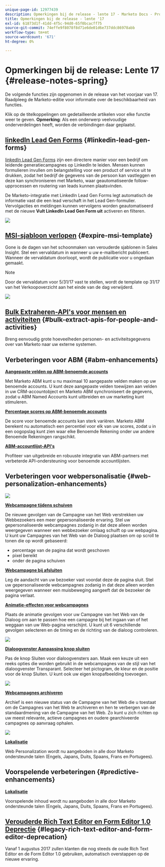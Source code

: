 ```yaml
---
unique-page-id: 12977439
description: Opmerkingen bij de release - lente 17 - Marketo Docs - Productdocumentatie
title: Opmerkingen bij de release - lente '17
exl-id: 61873d1f-41dd-4f5c-94d0-65f0bcacff75
source-git-commit: 74effe9f8078f8d71e6de01d6e737ddc86978abb
workflow-type: tm+mt
source-wordcount: '671'
ht-degree: 0%

---
```


# Opmerkingen bij de release: Lente 17 {#release-notes-spring}

De volgende functies zijn opgenomen in de release van het voorjaar van 17. Raadpleeg de Marketo-editie voor informatie over de beschikbaarheid van functies.

Klik op de titelkoppelingen om gedetailleerde artikelen voor elke functie weer te geven. **Opmerking**: Als een onderwerp veelvoudige onderverdelingen heeft, worden de verbindingen daar geplaatst.

## [linkedIn Lead Gen Forms](/help/marketo/product-docs/demand-generation/social/social-functions/set-up-linkedin-lead-gen-forms.md) {#linkedin-lead-gen-forms}

[linkedIn Lead Gen Forms](https://business.linkedin.com/marketing-solutions/native-advertising/lead-gen-ads) zijn een directere manier voor een bedrijf om leidende generatiecampagnes op LinkedIn te leiden. Mensen kunnen formulieren invullen om belangstelling voor een product of service uit te drukken, zodat het bedrijf de gegevens van de persoon kan vastleggen en deze kan synchroniseren met Marketo, waar geautomatiseerde follow-upprocessen en routering van leads kunnen plaatsvinden.

De Marketo-integratie met LinkedIn Lead Gen Forms legt automatisch de informatie vast die een lead verschaft in het Lead Gen-formulier. Vervolgacties en meldingen kunnen vervolgens worden geautomatiseerd met de nieuwe **Vult LinkedIn Lead Gen Form uit** activeren en filteren.

![](assets/release-notes-image.png)

## [MSI-sjabloon verlopen](/help/marketo/product-docs/marketo-sales-insight/msi-for-salesforce/features/actions-in-the-msi-panel/send-marketo-email/publish-an-email-to-sales-insight.md) {#expire-msi-template}

Gone is de dagen van het schoonmaken van verouderde sjablonen in Sales Insight. Stel een vervaldatum in wanneer u uw e-mailbericht publiceert. Wanneer de vervaldatum doorloopt, wordt de publicatie voor u ongedaan gemaakt.

>[!NOTE]
>
>Door de vervaldatum voor 5/31/17 vast te stellen, wordt de template op 31/17 van het Verkoopoverzicht aan het einde van de dag verwijderd.

![](assets/four-281-29.png)

## [Bulk Extraheren-API&#39;s voor mensen en activiteiten](https://developers.marketo.com/rest-api/bulk-extract/) {#bulk-extract-apis-for-people-and-activities}

Breng eenvoudig grote hoeveelheden personen- en activiteitsgegevens over van Marketo naar uw externe systemen.

## Verbeteringen voor ABM {#abm-enhancements}

**[Aangepaste velden op ABM-benoemde accounts](https://docs.marketo.com/x/1wnG)**

Met Marketo ABM kunt u nu maximaal 10 aangepaste velden maken op uw benoemde accounts. U kunt deze aangepaste velden toewijzen aan velden in uw CRM-accountobject en Marketo ABM synchroniseert de gegevens, zodat u ABM Named Accounts kunt uitbreiden en uw marketing kunt stimuleren.

**[Percentage scores op ABM-benoemde accounts](https://docs.marketo.com/display/docs/assets/abmpercentiles.png)**

De score voor benoemde accounts kan sterk variëren. Marketo ABM berekent nu automatisch een percentiel voor elk van uw scores, zodat u in een oogopslag kunt zien waar elke Benoemde Rekening onder uw andere Benoemde Rekeningen rangschikt.

**[ABM-accountlijst-API&#39;s](https://developers.marketo.com/rest-api/lead-database/named-account-lists/)**

Profiteer van uitgebreide en robuuste integratie van ABM-partners met verbeterde API-ondersteuning voor benoemde accountlijsten.

## Verbeteringen voor webpersonalisatie {#web-personalization-enhancements}

![](assets/dialogoptions.png)

**[Webcampagne tijdens schuiven](/help/marketo/product-docs/web-personalization/working-with-web-campaigns/set-how-your-web-campaign-displays.md)**

De nieuwe gevolgen van de Campagne van het Web verstrekken uw Webbezoekers een meer gepersonaliseerde ervaring. Stel uw gepersonaliseerde webcampagnes zodanig in dat deze alleen worden weergegeven wanneer een webbezoeker omlaag schuift op uw webpagina. U kunt uw Campagnes van het Web van de Dialoog plaatsen om op scroll te tonen die op wordt gebaseerd:

* percentage van de pagina dat wordt geschoven
* pixel bereikt
* onder de pagina schuiven

**[Webcampagne bij afsluiten](/help/marketo/product-docs/web-personalization/working-with-web-campaigns/set-how-your-web-campaign-displays.md)**

Leg de aandacht van uw bezoeker vast voordat deze de pagina sluit. Stel uw gepersonaliseerde webcampagnes zodanig in dat deze alleen worden weergegeven wanneer een muisbeweging aangeeft dat de bezoeker de pagina verlaat.

**[Animatie-effecten voor webcampagnes](/help/marketo/product-docs/web-personalization/working-with-web-campaigns/create-a-new-dialog-web-campaign.md)**

Plaats de animatie gevolgen voor uw Campagne van het Web van de Dialoog om aan te passen hoe een campagne bij het ingaan van of het weggaan van uw Web-pagina verschijnt. U kunt uit 6 verschillende gevolgen selecteren en de timing en de richting van de dialoog controleren.

![](assets/animationoptins.png)

**[Dialoogvenster Aanpassing knop sluiten](/help/marketo/product-docs/web-personalization/working-with-web-campaigns/create-a-new-dialog-web-campaign.md)**

Pas de knop Sluiten voor dialoogvensters aan. Maak een keuze uit een reeks opties die worden gebruikt in de webcampagnes van de stijl van het dialoogvenster Transparant. Selecteer het pictogram, de kleur en de positie voor de knop Sluiten. U kunt ook uw eigen knopafbeelding toevoegen.

![](assets/dialog-button-fill-5b1-5d.png)

**[Webcampagnes archiveren](/help/marketo/product-docs/web-personalization/working-with-web-campaigns/archive-a-web-campaign.md)**

Archief is een nieuwe status van de Campagne van het Web die u toestaat om de Campagnes van het Web te archiveren en hen te verbergen van de standaardmening van de Campagne van het Web. Zo kunt u zich richten op uw meest relevante, actieve campagnes en oudere gearchiveerde campagnes op aanvraag ophalen.

![](assets/archive-campaign-5b2-5d.png)

**[Lokalisatie](/help/marketo/product-docs/administration/settings/select-your-language-locale-and-time-zone.md)**

Web Personalization wordt nu aangeboden in alle door Marketo ondersteunde talen (Engels, Japans, Duits, Spaans, Frans en Portugees).

## Voorspelende verbeteringen {#predictive-enhancements}

**[Lokalisatie](/help/marketo/product-docs/administration/settings/select-your-language-locale-and-time-zone.md)**

Voorspelende inhoud wordt nu aangeboden in alle door Marketo ondersteunde talen (Engels, Japans, Duits, Spaans, Frans en Portugees).

## [Verouderde Rich Text Editor en Form Editor 1.0 Deprectie](https://nation.marketo.com/docs/DOC-4315) {#legacy-rich-text-editor-and-form-editor-deprecation}

Vanaf 1 augustus 2017 zullen klanten die nog steeds de oude Rich Text Editor en de Form Editor 1.0 gebruiken, automatisch overstappen op de nieuwe ervaring.
